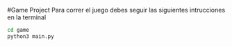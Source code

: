#Game Project
Para correr el juego debes seguir las siguientes intrucciones en la terminal
```sh
cd game
python3 main.py
```